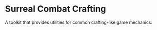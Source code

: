﻿# Surreal Combat Crafting

A toolkit that provides utilities for common crafting-like game mechanics.
